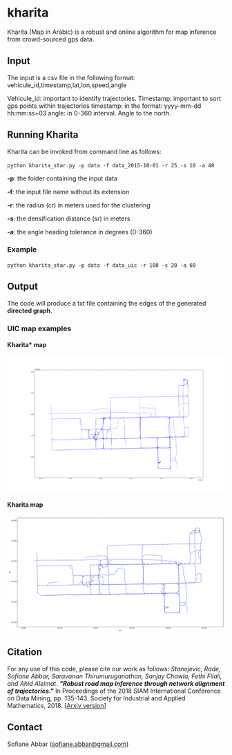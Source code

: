 # kharita

Kharita (Map in Arabic) is a robust and online algorithm for map inference from crowd-sourced gps data.

## Input
The input is a csv file in the following format:
vehicule_id,timestamp,lat,lon,speed,angle

Vehicule_id: important to identify trajectories.
Timestamp: important to sort gps points within trajectories
timestamp: in the format: yyyy-mm-dd hh:mm:ss+03
angle: in 0-360 interval. Angle to the north. 

## Running Kharita
Kharita can be invoked from command line as follows:

`python kharita_star.py -p data -f data_2015-10-01 -r 25 -s 10 -a 40`

**-p**: the folder containing the input data

**-f**: the input file name without its extension

**-r**: the radius (cr) in meters used for the clustering

**-s**: the densification distance (sr) in meters

**-a**: the angle heading tolerance in degrees (0-360)

### Example 
`python kharita_star.py -p data -f data_uic -r 100 -s 20 -a 60`

## Output
The code will produce a txt file containing the edges of the generated **directed graph**. 

### UIC map examples

#### Kharita* map
![Alt text](figs/uic_map.png?raw=true "Kharita* UIC MAP")

#### Kharita map
![Alt text](figs/uic_map_offline.png?raw=true "Kharita UIC MAP")


## Citation
For any use of this code, please cite our work as follows:
_Stanojevic, Rade, Sofiane Abbar, Saravanan Thirumuruganathan, Sanjay Chawla, Fethi Filali, and Ahid Aleimat_. **_"Robust road map inference through network alignment of trajectories."_** In Proceedings of the 2018 SIAM International Conference on Data Mining, pp. 135-143. Society for Industrial and Applied Mathematics, 2018. [[Arxiv version](https://arxiv.org/abs/1702.06025)]

## Contact
Sofiane Abbar (sofiane.abbar@gmail.com)

